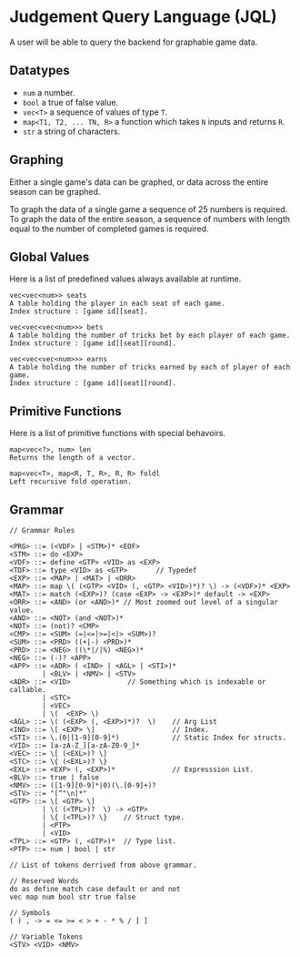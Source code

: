 # Judgement Query Language (JQL)

A user will be able to query the backend for graphable game data.

## Datatypes
* `num` a number.
* `bool` a true of false value.
* `vec<T>` a sequence of values of type `T`.
* `map<T1, T2, ... TN, R>` a function which takes `N` inputs and returns `R`.
* `str` a string of characters.

## Graphing
Either a single game's data can be graphed, or data across the entire season can be
graphed.

To graph the data of a single game a sequence of 25 numbers is required.
To graph the data of the entire season, a sequence of numbers with length equal to the number of
completed games is required.

## Global Values
Here is a list of predefined values always available at runtime.
```
vec<vec<num>> seats
A table holding the player in each seat of each game.
Index structure : [game id][seat].

vec<vec<vec<num>>> bets 
A table holding the number of tricks bet by each player of each game. 
Index structure : [game id][seat][round].

vec<vec<vec<num>>> earns
A table holding the number of tricks earned by each of player of each game.
Index structure : [game id][seat][round].
```

## Primitive Functions
Here is a list of primitive functions with special behavoirs.
```
map<vec<?>, num> len
Returns the length of a vector.

map<vec<T>, map<R, T, R>, R, R> foldl
Left recursive fold operation. 
```

## Grammar 
```
// Grammar Rules

<PRG> ::= (<VDF> | <STM>)* <EOF>
<STM> ::= do <EXP>
<VDF> ::= define <GTP> <VID> as <EXP>
<TDF> ::= type <VID> as <GTP>       // Typedef
<EXP> ::= <MAP> | <MAT> | <ORR>
<MAP> ::= map \( (<GTP> <VID> (, <GTP> <VID>)*)? \) -> (<VDF>)* <EXP>
<MAT> ::= match (<EXP>)? (case <EXP> -> <EXP>)* default -> <EXP> 
<ORR> ::= <AND> (or <AND>)* // Most zoomed out level of a singular value.
<AND> ::= <NOT> (and <NOT>)*
<NOT> ::= (not)? <CMP>
<CMP> ::= <SUM> (=|<=|>=|<|> <SUM>)?
<SUM> ::= <PRD> ((+|-) <PRD>)*
<PRD> ::= <NEG> ((\*|/|%) <NEG>)*
<NEG> ::= (-)? <APP>
<APP> ::= <ADR> ( <IND> | <AGL> | <STI>)*
        | <BLV> | <NMV> | <STV>
<ADR> ::= <VID>              // Something which is indexable or callable.
        | <STC>
        | <VEC>
        | \(  <EXP> \)
<AGL> ::= \( (<EXP> (, <EXP>)*)?  \)    // Arg List
<IND> ::= \[ <EXP> \]                   // Index.
<STI> ::= \.(0|[1-9][0-9]*)             // Static Index for structs.
<VID> ::= [a-zA-Z_][a-zA-Z0-9_]* 
<VEC> ::= \[ (<EXL>)? \]
<STC> ::= \{ (<EXL>)? \}
<EXL> ::= <EXP> (, <EXP>)*              // Expresssion List.
<BLV> ::= true | false
<NMV> ::= ([1-9][0-9]*|0)(\.[0-9]+)?
<STV> ::= "[^"\n]*"
<GTP> ::= \[ <GTP> \]
        | \( (<TPL>)?  \) -> <GTP>
        | \{ (<TPL>)? \}    // Struct type.
        | <PTP>
        | <VID>
<TPL> ::= <GTP> (, <GTP>)*  // Type list.
<PTP> ::= num | bool | str

// List of tokens derrived from above grammar.

// Reserved Words
do as define match case default or and not
vec map num bool str true false

// Symbols
( ) , -> = <= >= < > + - * % / [ ] 

// Variable Tokens
<STV> <VID> <NMV>

```

<!-- ## Single Value Variables
* `rnd` - round number of a single turn.
* `cds` - number of cards per hand of a single turn.

## Player Specific Variables
* `bet` - bet value.
* `erd` - tricks earned.
* `gmp` - game points after the turn is over.
* `plc` - place after the turn is over.

## Aggregate Functions

* `avg` - average of the given values.
* `min` - minimum of the given values.
* `max` - maximum of the given values.
* `sum` - sum of the given values.
* `lst` - final value of the given values.

## Rolling
The aggregate functions above will have no affect for single game stats. *Rolling* is used to calculate mid game values for single game stats.  This is the act of aggregating all values leading up to a specific turn and returning one value.

For example, in single game stats, `avg(bet)` will always return the bet on each turn. This is because each player only has one bet per turn.

## Grammar
```
<ROL> ::= roll <ROL> with <FUN>
        | <SUM>
<SUM> ::= <TRM> ((+|-) <SUM>)*
<TRM> ::= <APP> ((*|/) <TRM>)*
<APP> ::= <FUN> \( <ROL> \)
        | \( <ROL> \)
        | <NUM> | <VAR>
<FUN> ::= avg | min | max | sum | lst
<SVR> ::= rnd | cds | bet | erd | gmp | plc
<PVR> ::= 
<NUM> ::= ([1-9][0-9]*|0)(\.[0-9]+)
``` -->